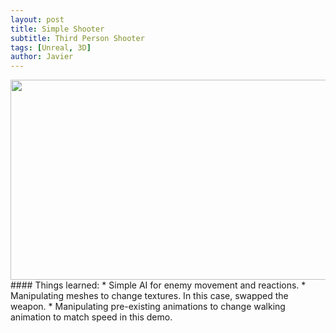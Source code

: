 ```yaml
---
layout: post
title: Simple Shooter
subtitle: Third Person Shooter
tags: [Unreal, 3D]
author: Javier
---
```


<img src="/assets/img/Third%20Person%20Shooter%20-%20Hit%20Registration.gif" width="640" height="320"/>
#### Things learned:
* Simple AI for enemy movement and reactions.
* Manipulating meshes to change textures. In this case, swapped the weapon.
* Manipulating pre-existing animations to change walking animation to match speed in this demo.
